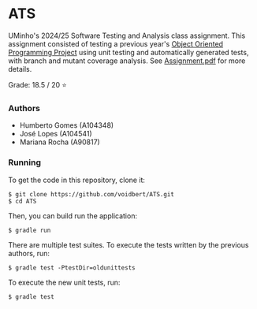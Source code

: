 # ATS

UMinho's 2024/25 Software Testing and Analysis class assignment. This assignment consisted of
testing a previous year's [Object Oriented Programming Project](https://github.com/pedrofp4444/POO)
using unit testing and automatically generated tests, with branch and mutant coverage analysis. See
[Assignment.pdf](Assignment.pdf) for more details.

Grade: 18.5 / 20 :star:

### Authors

 - Humberto Gomes (A104348)
 - José Lopes (A104541)
 - Mariana Rocha (A90817)

### Running

To get the code in this repository, clone it:

```
$ git clone https://github.com/voidbert/ATS.git
$ cd ATS
```

Then, you can build run the application:

```
$ gradle run
```

There are multiple test suites. To execute the tests written by the previous authors, run:

```
$ gradle test -PtestDir=oldunittests
```

To execute the new unit tests, run:

```
$ gradle test
```
